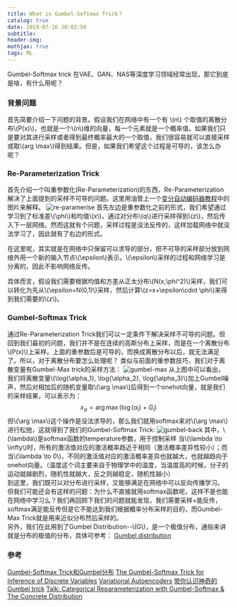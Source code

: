 ```yaml
---
title: What is Gumbel-Softmax Trick？
catalog: true
date: 2019-07-16 20:02:54
subtitle:
header-img:
mathjax: true
tags: ML
---
```


Gumbel-Softmax trick 在VAE、GAN、NAS等深度学习领域经常出现，那它到底是啥，有什么用呢？  

### 背景问题
首先简要介绍一下问题的背景。假设我们在网络中有一个有 \\(n\\) 个取值的离散分布\\(P(x)\\)，也就是一个\\(n\\)维的向量，每一个元素就是一个概率值。如果我们只是要对其进行采样或者得到最终概率最大的一个取值，我们很容易就可以直接采样或取\\(arg \max\\)得到结果。但是，如果我们希望这个过程是可导的，该怎么办呢？

### Re-Parameterization Trick
首先介绍一个叫重参数化(Re-Parameterization)的东西，Re-Parameterization解决了上面提到的采样不可导的问题。这里用油管上一个[变分自动编码器教程](https://www.youtube.com/watch?v=9zKuYvjFFS8)中的图片来解释。
![re-paramerise](re-paramerise.png)
首先左边是重参数化之前的形式，我们希望通过学习到了标准差\\(\phi\\)和均值\\(x\\)，通过对分布\\(q\\)进行采样得到\\(z\\)，然后传入下一层网络。然而这就有个问题，采样过程是没法反传的，这样加载网络中就没法学习了，因此就有了右边的形式。  

在这里呢，其实就是在网络中只保留可以求导的部分，把不可导的采样部分放到网络外用一个新的输入节点\\(\epsilon\\)表示。\\(\epsilon\\)采样的过程和网络学习是分离的，因此不影响网络反传。  

具体而言，假设我们需要根据均值和方差从正太分布\\(N(x,\phi^2)\\)采样，我们可以转化为先从\\(\epsilon=N(0,1)\\)采样，然后计算\\(z=x+\epsilon\cdot \phi\\)来得到我们需要的\\(z\\)。

### Gumbel-Softmax Trick
通过Re-Parameterization Trick我们可以一定条件下解决采样不可导的问题。但回到我们最初的问题，我们并不是在连续的高斯分布上采样，而是在一个离散分布\\(P(x)\\)上采样。上面的重参数后是可导的，而换成离散分布以后，就无法满足了。所以，对于离散分布要怎么处理呢？
类似与前面的重参数技巧，我们对于离散变量有Gumbel-Max trick的采样方法：
![gumbel-max](gumbel1.png)
从上图中可以看出，我们将离散变量\\(\log{\alpha_1}, \log{\alpha_2}, \log{\alpha_3}\\)加上Gumbel噪声，然后对相加后的随机变量取\\(\arg \max\\)后得到一个onehot向量，就是我们的采样结果，可以表示为：
$$x_{\alpha}=\arg\max(\log(\alpha_i)+G_i)$$
但\\(\arg \max\\)这个操作是没法求导的，那么我们就用softmax来对\\(\arg \max\\)进行松弛，这就得到了我们的Gumbel-Softmax Trick:
![gumbel-back](gumbel2.png)
其中，\\(\lambda\\)是softmax函数的temperature参数，用于控制采样 当\\(\lambda \to \infty\\)时，所有的激活值对应的激活概率趋近于相同（激活概率差异性较小）；而当\\(\lambda \to 0\\)，不同的激活值对应的激活概率差异也就越大，也就越趋向于onehot向量。（温度这个词主要来自于物理学中的温度，当温度高的时候，分子的运动就越剧烈，随机性就越大，反之则越稳定，随机性越小）  
到这里，我们既可以对分布进行采样，又能够满足在网络中可以反向传播学习。  
但我们可能还会有这样的问题：为什么不直接就用softmax函数呢，这样不是也能在网络中学习么？我们再回顾下我们的问题就能发现，我们需要采样+能反传，softmax满足能反传但是它不能达到我们根据概率分布采样的目的，而Gumbel-Max Trick就是用来近似分布然后采样的。  
另外，我们在此用到了Gumbel Distribution--\\(G\\)，是一个极值分布，通俗来讲就是分布的极值的分布，具体可参考：
[Gumbel distribution](https://en.wikipedia.org/wiki/Gumbel_distribution)

### 参考
[Gumbel-Softmax Trick和Gumbel分布](https://www.cnblogs.com/initial-h/p/9468974.html)
[The Gumbel-Softmax Trick for Inference of Discrete Variables](https://casmls.github.io/general/2017/02/01/GumbelSoftmax.html)
[Variational Autoencoders](https://www.youtube.com/watch?v=9zKuYvjFFS8)
[带你认识神奇的Gumbel trick](https://blog.csdn.net/a358463121/article/details/80820878)
[Talk: Categorical Reparameterization with Gumbel-Softmax & The Concrete Distribution](https://www.youtube.com/watch?v=wVkLM2KKHp8)